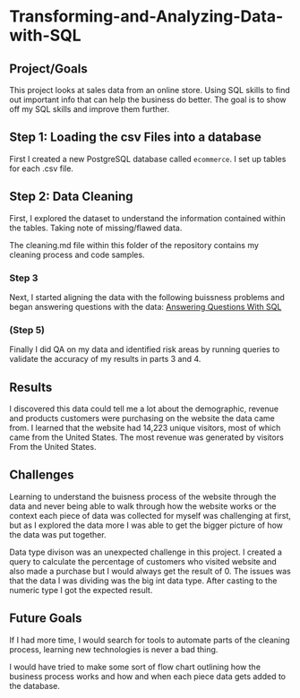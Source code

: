 # Transforming-and-Analyzing-Data-with-SQL

## Project/Goals
This project looks at sales data from an online store. Using SQL skills to find out important info that can help the business do better. The goal is to show off my SQL skills and improve them further.
## Step 1: Loading the csv Files into a database
First I created a new PostgreSQL database called ```ecommerce```. I set up tables for each .csv file.
## Step 2: Data Cleaning
First, I explored the dataset to understand the information contained within the tables. Taking note of missing/flawed data.

The cleaning.md file within this folder of the repository contains my cleaning process and code samples.
### Step 3
Next, I started aligning the data with the following buissness problems and began answering questions with the data:
[Answering Questions With SQL](https://github.com/Christopher-DSA)
### (Step 5)
Finally I did QA on my data and identified risk areas by running queries to validate the accuracy of my results in parts 3 and 4.

## Results
I discovered this data could tell me a lot about the demographic, revenue and products customers were purchasing on the website the data came from.
I learned that the website had 14,223 unique visitors, most of which came from the United States.
The most revenue was generated by visitors From the United States.

## Challenges 
Learning to understand the buisness process of the website through the data and never being able to walk through how the website works or the context each piece of data was collected for myself was challenging at first, but as I explored the data more I was able to get the bigger picture of how the data was put together.

Data type divison was an unexpected challenge in this project. I created a query to calculate the percentage of customers who visited website and also made a purchase but I would always get the result of 0. The issues was that the data I was dividing was the big int data type. After casting to the numeric type I got the expected result.

## Future Goals
If I had more time, I would search for tools to automate parts of the cleaning process, learning new technologies is never a bad thing.

I would have tried to make some sort of flow chart outlining how the business process works and how and when each piece data gets added to the database.
